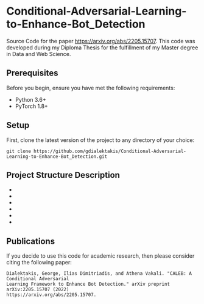 # Conditional-Adversarial-Learning-to-Enhance-Bot_Detection
Source Code for the paper https://arxiv.org/abs/2205.15707.
This code was developed during my Diploma Thesis for the fulfillment of my Master degree in Data and Web Science.

## Prerequisites

Before you begin, ensure you have met the following requirements:

* Python 3.6+
* PyTorch 1.8+

## Setup
First, clone the latest version of the project to any directory of your choice:

```
git clone https://github.com/gdialektakis/Conditional-Adversarial-Learning-to-Enhance-Bot_Detection.git
```

## Project Structure Description
- 

- 

- 

- 

- 

- 

## Publications

If you decide to use this code for academic research, then please consider citing the following paper:
```
Dialektakis, George, Ilias Dimitriadis, and Athena Vakali. "CALEB: A Conditional Adversarial 
Learning Framework to Enhance Bot Detection." arXiv preprint arXiv:2205.15707 (2022) 
https://arxiv.org/abs/2205.15707.
```
